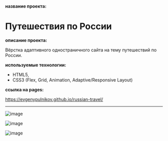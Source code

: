 **название проекта:**
# Путешествия по России

**описание проекта:**

Вёрстка адаптивного одностраничного сайта на тему путешествий по России.

**используемые технологии:**

* HTML5, 
* CSS3 (Flex, Grid, Animation, Adaptive/Responsive Layout)

**ссылка на pages:**

https://evgenypulnikov.github.io/russian-travel/

___

![image](https://user-images.githubusercontent.com/51275060/163237718-db4e4e53-80a2-4acb-9250-7c5c02e41b87.png)

![image](https://user-images.githubusercontent.com/51275060/163237959-64a20317-8896-4384-8573-bf1276060cdd.png)

![image](https://user-images.githubusercontent.com/51275060/163238068-08bf5daf-51d9-4567-8845-f7beb345f689.png)
